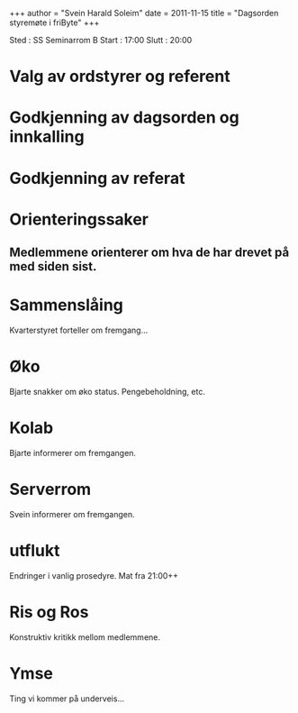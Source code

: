 +++
author = "Svein Harald Soleim"
date = 2011-11-15
title = "Dagsorden styremøte i friByte"
+++

Sted : SS Seminarrom B Start : 17:00 Slutt : 20:00

# Valg av ordstyrer og referent

# Godkjenning av dagsorden og innkalling

# Godkjenning av referat

# Orienteringssaker

## Medlemmene orienterer om hva de har drevet på med siden sist.

# Sammenslåing

Kvarterstyret forteller om fremgang...

# Øko

Bjarte snakker om øko status. Pengebeholdning, etc.

# Kolab

Bjarte informerer om fremgangen.

# Serverrom

Svein informerer om fremgangen.

# utflukt

Endringer i vanlig prosedyre. Mat fra 21:00++

# Ris og Ros

Konstruktiv kritikk mellom medlemmene.

# Ymse

Ting vi kommer på underveis\...
